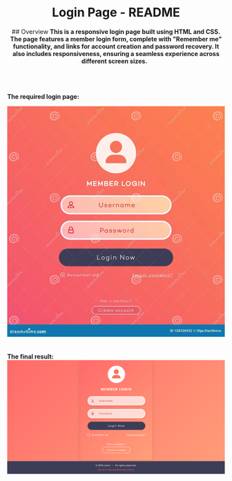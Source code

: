 <div align="center">
  <br>
  <h1>Login Page - README </h1>
  ## Overview
  <strong>This is a responsive login page built using HTML and CSS. The page features a member login form, complete with "Remember me" functionality, and links for account creation and password recovery. It also includes responsiveness, ensuring a seamless experience across different screen sizes.</strong> &nbsp;<br>
</div>
<br>
<br>
<br>

<strong>The required login page:</strong> &nbsp;<br>
<div align="center">
  <img src="inputLogin.jpeg" alt="Input">
</div>

<br>
<br>
<strong>The final result:</strong> &nbsp;<br>
<div align="center">
  <img src="outputLogin.png" alt="Input">
</div>

<br>
<br>



